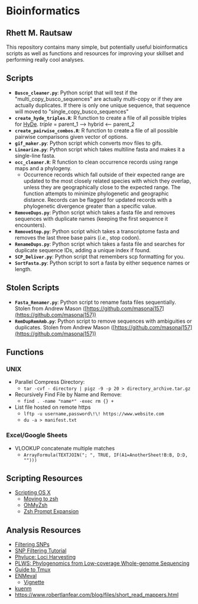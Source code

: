 # Bioinformatics
## Rhett M. Rautsaw
This repository contains many simple, but potentially useful bioinformatics scripts as well as functions and resources for improving your skillset and performing really cool analyses.

## Scripts

- **`Busco_cleaner.py`**: Python script that will test if the "multi_copy_busco_sequences" are actually multi-copy or if they are actually duplicates. If there is only one unique sequence, that sequence will moved to "single_copy_busco_sequences"
- **`create_hyde_triples.R`**: R function to create a file of all possible triples for [HyDe](https://github.com/pblischak/HyDe). *triple* = parent_1 --> hybrid <-- parent_2
- **`create_pairwise_combos.R`**: R function to create a file of all possible pairwise comparisons given vector of options.
- **`gif_maker.py`**: Python script which converts mov files to gifs.
- **`Linearize.py`**: Python script which takes multiline fasta and makes it a single-line fasta.
- **`occ_cleaner.R`**: R function to clean occurrence records using range maps and a phylogeny. 
	- Occurrence records which fall outside of their expected range are updated to the most closely related species with which they overlap, unless they are geographically close to the expected range. The function attempts to minimize phylogenetic and geographic distance. Records can be flagged for updated records with a phylogenetic divergence greater than a specific value. 
- **`RemoveDups.py`**: Python script which takes a fasta file and removes sequences with duplicate names (keeping the first sequence it encounters).
- **`RemoveStop.py`**: Python script which takes a transcriptome fasta and removes the last three base pairs (*i.e.*, stop codon).
- **`RenameDups.py`**: Python script which takes a fasta file and searches for duplicate sequence IDs, adding a unique index if found.
- **`SCP_Deliver.py`**: Python script that remembers scp formatting for you.
- **`SortFasta.py`**: Python script to sort a fasta by either sequence names or length. 

## Stolen Scripts
- **`Fasta_Renamer.py`**: Python script to rename fasta files sequentially. Stolen from Andrew Mason ([https://github.com/masonaj157](https://github.com/masonaj157))
- **`RemDupRemAmb.py`**: Python script to remove sequences with ambiguities or duplicates. Stolen from Andrew Mason ([https://github.com/masonaj157](https://github.com/masonaj157))

## Functions

### UNIX
- Parallel Compress Directory:
	- `tar -cvf - directory | pigz -9 -p 20 > directory_archive.tar.gz`
- Recursively Find File by Name and Remove:
	- `find . -name "name*" -exec rm {} +`
- List file hosted on remote https
	- `lftp -u username,password\!\! https://www.website.com`
	- `du -a > manifest.txt`

### Excel/Google Sheets
- VLOOKUP concatenate multiple matches
	- `ArrayFormula(TEXTJOIN("; ", TRUE, IF(A1=AnotherSheet!B:B, D:D, "")))`

## Scripting Resources

- [Scripting OS X](https://scriptingosx.com/witchcraft/)
	- [Moving to zsh](https://scriptingosx.com/2019/06/moving-to-zsh/)
	- [OhMyZsh](https://ohmyz.sh/)
	- [Zsh Prompt Expansion](http://zsh.sourceforge.net/Doc/Release/Prompt-Expansion.html)

## Analysis Resources

- [Filtering SNPs](https://otagomohio.github.io/2019-06-11_GBS_EE/sessions/filteringSNPs.html)
- [SNP Filtering Tutorial](http://www.ddocent.com/filtering/)
- [Phyluce: Loci Harvesting](https://phyluce.readthedocs.io/en/latest/tutorial-four.html)
- [PLWS: Phylogenomics from Low-coverage Whole-genome Sequencing](https://github.com/xtmtd/PLWS)
- [Guide to Tmux](https://www.hamvocke.com/blog/a-quick-and-easy-guide-to-tmux/)
- [ENMeval](https://besjournals.onlinelibrary.wiley.com/doi/10.1111/2041-210X.12261)
	- [Vignette](https://cran.r-project.org/web/packages/ENMeval/vignettes/ENMeval-vignette.html)
- [kuenm](https://peerj.com/articles/6281/)
- https://www.robertlanfear.com/blog/files/short_read_mappers.html
